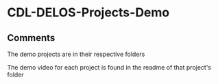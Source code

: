 # CDL-DELOS-Projects-Demo

## Comments
The demo projects are in their respective folders

The demo video for each project is found in the readme of that project's folder
